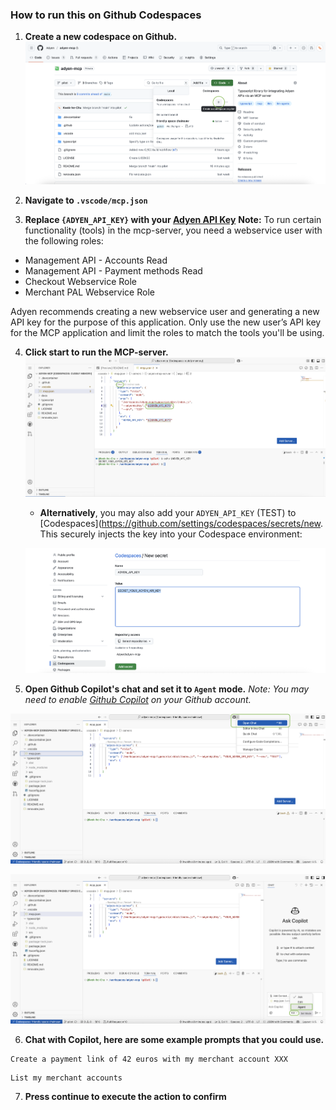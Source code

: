 
### How to run this on Github Codespaces
1. **Create a new codespace on Github.**
![](docs/images/0.png)


2. **Navigate to `.vscode/mcp.json`**


3. **Replace `{ADYEN_API_KEY}` with your [Adyen API Key](https://docs.adyen.com/development-resources/api-credentials/#generate-api-key)**
**Note:** To run certain functionality (tools) in the mcp-server, you need a webservice user with the following roles: 
* Management API - Accounts Read
* Management API - Payment methods Read
* Checkout Webservice Role
* Merchant PAL Webservice Role

Adyen recommends creating a new webservice user and generating a new API key for the purpose of this application.
Only use the new user’s API key for the MCP application and limit the roles to match the tools you'll be using. 


4. **Click start to run the MCP-server.**
![](docs/images/1.png)


   * **Alternatively**, you may also add your `ADYEN_API_KEY` (TEST) to [Codespaces](https://github.com/settings/codespaces/secrets/new. This securely injects the key into your Codespace environment:

   ![](docs/images/codespaces-secret.png)


5. **Open Github Copilot's chat and set it to `Agent` mode.**
_Note: You may need to enable [Github Copilot](https://github.com/copilot) on your Github account._

![](docs/images/3.png)

![](docs/images/4.png)


6. **Chat with Copilot, here are some example prompts that you could use.**
```
Create a payment link of 42 euros with my merchant account XXX
```


```
List my merchant accounts
```


7. **Press continue to execute the action to confirm**

